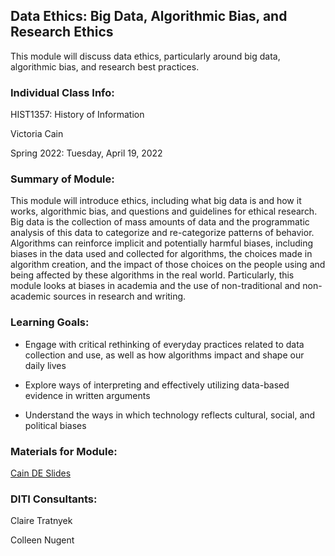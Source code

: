 ## Data Ethics: Big Data, Algorithmic Bias, and Research Ethics

This module will discuss data ethics, particularly around big data, algorithmic bias, and research best practices. 

### Individual Class Info:

HIST1357: History of Information

Victoria Cain

Spring 2022: Tuesday, April 19, 2022

### Summary of Module:

This module will introduce ethics, including what big data is and how it works, algorithmic bias, and questions and guidelines for ethical research. Big data is the collection of mass amounts of data and the programmatic analysis of this data to categorize and re-categorize patterns of behavior. Algorithms can reinforce implicit and potentially harmful biases, including biases in the data used and collected for algorithms, the choices made in algorithm creation, and the impact of those choices on the people using and being affected by these algorithms in the real world. Particularly, this module looks at biases in academia and the use of non-traditional and non-academic sources in research and writing.

### Learning Goals:

* Engage with critical rethinking of everyday practices related to data collection and use, as well as how algorithms impact and shape our daily lives

* Explore ways of interpreting and effectively utilizing data-based evidence in written arguments

* Understand the ways in which technology reflects cultural, social, and political biases

### Materials for Module:

[Cain DE Slides](https://github.com/NULabNortheastern/digitalassignmentshowcase/blob/master/data-ethics/sp22-cain-hist1357-dataethics/Cain%20DE%20Slides%20SP22.pdf)

### DITI Consultants:

Claire Tratnyek

Colleen Nugent